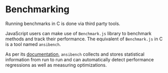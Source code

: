 # Benchmarking

Running benchmarks in C is done via third party tools.

JavaScript users can make use of `Benchmark.js` library to benchmark methods and track their performance. The equivalent of `Benchmark.js` in C is a tool named `ansibench`.

As per its [documentation][ansibench-docs], `ansibench` collects and stores statistical information from run to run and can automatically detect performance regressions as well as measuring optimizations.

[ansibench-docs]: https://github.com/nfinit/ansibench

